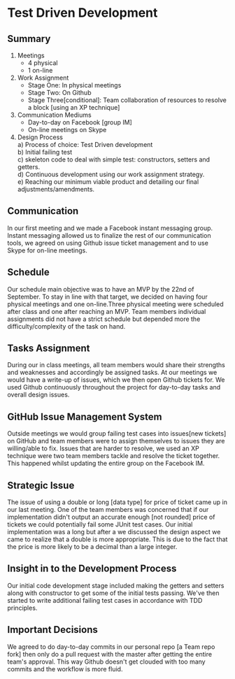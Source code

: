 Test Driven Development
=======================
Summary
-------
1. Meetings
	- 4 physical
	- 1 on-line
2. Work Assignment
	- Stage One: In physical meetings
	- Stage Two: On Github
	- Stage Three[conditional]: Team collaboration of resources to resolve a block [using an XP technique]
3. Communication Mediums
	- Day-to-day on Facebook [group IM]
	- On-line meetings on Skype
4. Design Process  
	a) Process of choice: Test Driven development  
	b) Initial failing test  
	c) skeleton code to deal with simple test: constructors, setters and getters.  
	d) Continuous development using our work assignment strategy.  
	e) Reaching our minimum viable product and detailing our final adjustments/amendments.  

Communication
--------------
In our first meeting and we made a Facebook instant messaging group. Instant messaging allowed us to finalize the rest of our communication tools, we agreed on using Github issue ticket management and to use Skype for on-line meetings.

Schedule
--------
Our schedule main objective was to have an MVP by the 22nd of September. To stay in line with that target, we decided on having four physical meetings and one on-line.Three physical meeting were scheduled after class and one after reaching an MVP. Team members individual assignments did not have a strict schedule but depended more the difficulty/complexity of the task on hand.

Tasks Assignment
----------------
During our in class meetings, all team members would share their strengths and weaknesses and accordingly be assigned tasks. At our meetings we would have a write-up of issues, which we then open Github tickets for. We used Github continuously throughout the project for day-to-day tasks and overall design issues.

GitHub Issue Management System
------------------------------
Outside meetings we would group failing test cases into issues[new tickets] on GitHub and team
members were to assign themselves to issues they are willing/able to fix. Issues that are harder to resolve, we used an XP technique were two team members tackle and resolve the ticket together. This happened whilst updating the entire group on the Facebook IM.

Strategic Issue
---------------
The issue of using a double or long [data type] for price of ticket came up in our last meeting. One of the team members was concerned that if our implementation didn't output an accurate enough [not rounded] price of tickets we could potentially fail some JUnit test cases. Our initial implementation was a long but after a we discussed the design aspect we came to realize that a double is more appropriate. This is due to the fact that the price is more likely to be a decimal than a large integer.  

Insight in to the Development Process
-------------------------------------
Our initial code development stage included making the getters and setters along with constructor
to get some of the initial tests passing. We've then started to write additional failing test cases in accordance
with TDD principles.

Important Decisions
-------------------
We agreed to do day-to-day commits in our personal repo [a Team repo fork] then only do a pull request with the master after getting the entire team's approval. This way Github doesn't get clouded with too many commits and the workflow is more fluid.

